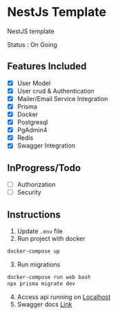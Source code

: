 # NestJs Template 
NestJS template

Status : On Going

## Features Included
- [X] User Model
- [X] User crud & Authentication
- [X] Mailer/Email Service Integration
- [X] Prisma
- [X] Docker
- [X] Postgresql
- [X] PgAdmin4
- [X] Redis
- [X] Swagger Integration

## InProgress/Todo
- [ ] Authorization
- [ ] Security

## Instructions

1. Update `.env` file
2. Run project with docker
```bash 
docker-compose up 
```
3. Run migrations
```bash
docker-compose run web bash
npx prisma migrate dev
```
4. Access api running on [Localhost](http://localhost:3000)
5. Swagger docs [Link](http://localhost:3000/api)
